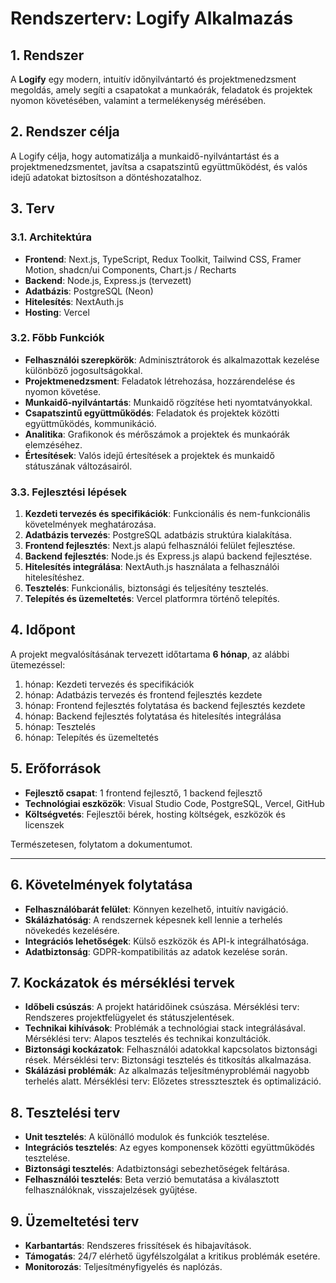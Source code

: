 # Rendszerterv: Logify Alkalmazás

## 1. Rendszer
A **Logify** egy modern, intuitív időnyilvántartó és projektmenedzsment megoldás, amely segíti a csapatokat a munkaórák, feladatok és projektek nyomon követésében, valamint a termelékenység mérésében.

## 2. Rendszer célja
A Logify célja, hogy automatizálja a munkaidő-nyilvántartást és a projektmenedzsmentet, javítsa a csapatszintű együttműködést, és valós idejű adatokat biztosítson a döntéshozatalhoz.

## 3. Terv

### 3.1. Architektúra
- **Frontend**: Next.js, TypeScript, Redux Toolkit, Tailwind CSS, Framer Motion, shadcn/ui Components, Chart.js / Recharts
- **Backend**: Node.js, Express.js (tervezett)
- **Adatbázis**: PostgreSQL (Neon)
- **Hitelesítés**: NextAuth.js
- **Hosting**: Vercel

### 3.2. Főbb Funkciók
- **Felhasználói szerepkörök**: Adminisztrátorok és alkalmazottak kezelése különböző jogosultságokkal.
- **Projektmenedzsment**: Feladatok létrehozása, hozzárendelése és nyomon követése.
- **Munkaidő-nyilvántartás**: Munkaidő rögzítése heti nyomtatványokkal.
- **Csapatszintű együttműködés**: Feladatok és projektek közötti együttműködés, kommunikáció.
- **Analitika**: Grafikonok és mérőszámok a projektek és munkaórák elemzéséhez.
- **Értesítések**: Valós idejű értesítések a projektek és munkaidő státuszának változásairól.

### 3.3. Fejlesztési lépések
1. **Kezdeti tervezés és specifikációk**: Funkcionális és nem-funkcionális követelmények meghatározása.
2. **Adatbázis tervezés**: PostgreSQL adatbázis struktúra kialakítása.
3. **Frontend fejlesztés**: Next.js alapú felhasználói felület fejlesztése.
4. **Backend fejlesztés**: Node.js és Express.js alapú backend fejlesztése.
5. **Hitelesítés integrálása**: NextAuth.js használata a felhasználói hitelesítéshez.
6. **Tesztelés**: Funkcionális, biztonsági és teljesítény tesztelés.
7. **Telepítés és üzemeltetés**: Vercel platformra történő telepítés.

## 4. Időpont
A projekt megvalósításának tervezett időtartama **6 hónap**, az alábbi ütemezéssel:
1. hónap: Kezdeti tervezés és specifikációk
2. hónap: Adatbázis tervezés és frontend fejlesztés kezdete
3. hónap: Frontend fejlesztés folytatása és backend fejlesztés kezdete
4. hónap: Backend fejlesztés folytatása és hitelesítés integrálása
5. hónap: Tesztelés
6. hónap: Telepítés és üzemeltetés

## 5. Erőforrások
- **Fejlesztő csapat**: 1 frontend fejlesztő, 1 backend fejlesztő 
- **Technológiai eszközök**: Visual Studio Code, PostgreSQL, Vercel, GitHub
- **Költségvetés**: Fejlesztői bérek, hosting költségek, eszközök és licenszek

Természetesen, folytatom a dokumentumot.

---

## 6. Követelmények folytatása
- **Felhasználóbarát felület**: Könnyen kezelhető, intuitív navigáció.
- **Skálázhatóság**: A rendszernek képesnek kell lennie a terhelés növekedés kezelésére.
- **Integrációs lehetőségek**: Külső eszközök és API-k integrálhatósága.
- **Adatbiztonság**: GDPR-kompatibilitás az adatok kezelése során.

## 7. Kockázatok és mérséklési tervek
- **Időbeli csúszás**: A projekt határidőinek csúszása. Mérséklési terv: Rendszeres projektfelügyelet és státuszjelentések.
- **Technikai kihívások**: Problémák a technológiai stack integrálásával. Mérséklési terv: Alapos tesztelés és technikai konzultációk.
- **Biztonsági kockázatok**: Felhasználói adatokkal kapcsolatos biztonsági rések. Mérséklési terv: Biztonsági tesztelés és titkosítás alkalmazása.
- **Skálázási problémák**: Az alkalmazás teljesítményproblémái nagyobb terhelés alatt. Mérséklési terv: Előzetes stressztesztek és optimalizáció.

## 8. Tesztelési terv
- **Unit tesztelés**: A különálló modulok és funkciók tesztelése.
- **Integrációs tesztelés**: Az egyes komponensek közötti együttműködés tesztelése.
- **Biztonsági tesztelés**: Adatbiztonsági sebezhetőségek feltárása.
- **Felhasználói tesztelés**: Beta verzió bemutatása a kiválasztott felhasználóknak, visszajelzések gyűjtése.

## 9. Üzemeltetési terv
- **Karbantartás**: Rendszeres frissítések és hibajavítások.
- **Támogatás**: 24/7 elérhető ügyfélszolgálat a kritikus problémák esetére.
- **Monitorozás**: Teljesítményfigyelés és naplózás.
